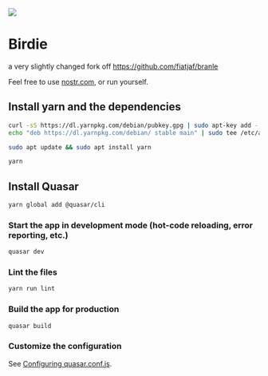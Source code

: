<img src="https://user-images.githubusercontent.com/33088785/147620316-7499cebd-9019-4875-9e71-f569dd568995.png">

# Birdie

a very slightly changed fork off https://github.com/fiatjaf/branle

Feel free to use <a href="https://nostr.com">nostr.com</a>, or run yourself.

## Install yarn and the dependencies

```bash
curl -sS https://dl.yarnpkg.com/debian/pubkey.gpg | sudo apt-key add -
echo "deb https://dl.yarnpkg.com/debian/ stable main" | sudo tee /etc/apt/sources.list.d/yarn.list

sudo apt update && sudo apt install yarn

yarn
```

## Install Quasar

```bash
yarn global add @quasar/cli
```

### Start the app in development mode (hot-code reloading, error reporting, etc.)

```bash
quasar dev
```

### Lint the files

```bash
yarn run lint
```

### Build the app for production

```bash
quasar build
```

### Customize the configuration

See [Configuring quasar.conf.js](https://quasar.dev/quasar-cli/quasar-conf-js).
